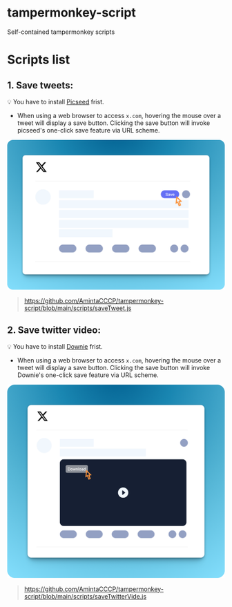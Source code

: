 # tampermonkey-script
Self-contained tampermonkey scripts

# Scripts list
## 1. Save tweets: 
💡 You have to install [Picseed](https://picseed.com/) frist.
- When using a web browser to access `x.com`, hovering the mouse over a tweet will display a save button. Clicking the save button will invoke picseed's one-click save feature via URL scheme.

![addToPicseed](/img/SCR-20241219-kgiv.png)

> https://github.com/AmintaCCCP/tampermonkey-script/blob/main/scripts/saveTweet.js

## 2. Save twitter video:
💡 You have to install [Downie](https://software.charliemonroe.net/downie/) frist.
- When using a web browser to access `x.com`, hovering the mouse over a tweet will display a save button. Clicking the save button will invoke Downie's one-click save feature via URL scheme.

![addToPicseed](/img/SCR-20241219-kirx.png)

> https://github.com/AmintaCCCP/tampermonkey-script/blob/main/scripts/saveTwitterVide.js
